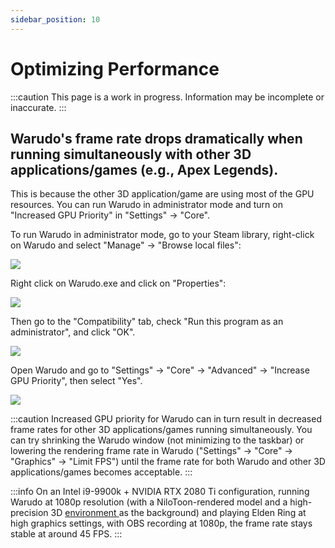 ```yaml
---
sidebar_position: 10
---
```


# Optimizing Performance

:::caution
This page is a work in progress. Information may be incomplete or inaccurate.
:::

[//]: # (TODO:)

[//]: # ()
[//]: # (Never use 4K. Please. Maximum 1920 x 1080 resolution.)

[//]: # ()
[//]: # (Limit FPS if possible.)

[//]: # ()
[//]: # (MediaPipe GPU/CPU.)

## Warudo's frame rate drops dramatically when running simultaneously with other 3D applications/games (e.g., Apex Legends).

This is because the other 3D application/game are using most of the GPU resources. You can run Warudo in administrator mode and turn on "Increased GPU Priority" in "Settings" → "Core".

To run Warudo in administrator mode, go to your Steam library, right-click on Warudo and select "Manage" → "Browse local files":

![](pathname:///doc-img/zh-faq-1.webp)

Right click on Warudo.exe and click on "Properties":

![](pathname:///doc-img/zh-faq-2.webp)

Then go to the "Compatibility" tab, check "Run this program as an administrator", and click "OK".

![](pathname:///doc-img/zh-faq-3.webp)

Open Warudo and go to "Settings" → "Core" → "Advanced" → "Increase GPU Priority", then select "Yes".

![](pathname:///doc-img/zh-faq-4.webp)

:::caution
Increased GPU priority for Warudo can in turn result in decreased frame rates for other 3D applications/games running simultaneously. You can try shrinking the Warudo window (not minimizing to the taskbar) or lowering the rendering frame rate in Warudo ("Settings" → "Core" → "Graphics" → "Limit FPS") until the frame rate for both Warudo and other 3D applications/games becomes acceptable.
:::

:::info
On an Intel i9-9900k + NVIDIA RTX 2080 Ti configuration, running Warudo at 1080p resolution (with a NiloToon-rendered model and a high-precision 3D [environment ](../assets/environment.md)as the background) and playing Elden Ring at high graphics settings, with OBS recording at 1080p, the frame rate stays stable at around 45 FPS.
:::
